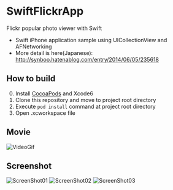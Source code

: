 SwiftFlickrApp
==============

Flickr popular photo viewer with Swift
* Swift iPhone application sample using UICollectionView and AFNetworking
* More detail is here(Japanese): http://synboo.hatenablog.com/entry/2014/06/05/235618

## How to build

0. Install [CocoaPods](http://cocoapods.org/) and Xcode6
1. Clone this repository and move to project root directory
2. Execute `pod install` command at project root directory
3. Open .xcworkspace file

## Movie

![VideoGif](https://raw.githubusercontent.com/synboo/SwiftFlickrApp/master/Video.gif)

## Screenshot

![ScreenShot01](https://farm3.staticflickr.com/2903/14165768829_91b42f2047_b.jpg)
![ScreenShot02](https://farm4.staticflickr.com/3916/14351580334_d5488f512f_b.jpg)
![ScreenShot03](https://farm4.staticflickr.com/3871/14329316226_d9ff27471b_b.jpg)
